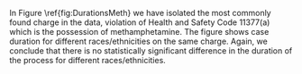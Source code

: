 In Figure \ref{fig:DurationsMeth} we have isolated the most commonly found charge in the data, violation of Health and Safety Code 11377(a) which is the possession of methamphetamine. The figure shows case duration for different races/ethnicities on the same charge. Again, we conclude that there is no statistically significant difference in the duration of the process for different races/ethnicities.